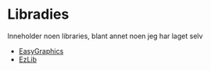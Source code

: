 # Libradies #

Inneholder noen libraries, blant annet noen jeg har laget selv

* [EasyGraphics](./EasyGraphics/readme.md)
* [EzLib](./EzLib/readme.md)
